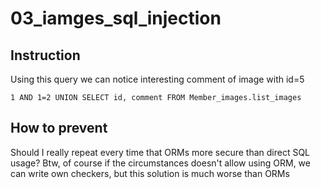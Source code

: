 # 03_iamges_sql_injection

## Instruction

Using this query we can notice interesting comment of image with id=5

```
1 AND 1=2 UNION SELECT id, comment FROM Member_images.list_images
```

## How to prevent

Should I really repeat every time that ORMs more secure than direct SQL usage?
Btw, of course if the circumstances doesn't allow using ORM, we can write own checkers, but this solution is much worse than ORMs
